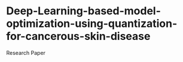# Deep-Learning-based-model-optimization-using-quantization-for-cancerous-skin-disease
Research Paper

